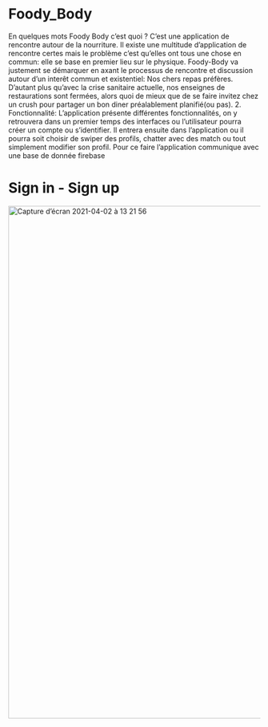 
# Foody_Body

En quelques mots Foody Body c’est quoi ?
C’est une application de rencontre autour de la nourriture.
Il existe une multitude d’application de rencontre certes mais le problème c’est qu’elles ont tous une chose en commun: elle se base en premier lieu sur le physique.
Foody-Body va justement se démarquer en axant le processus de rencontre et discussion autour d’un interêt commun et existentiel: Nos chers repas préfères.
D’autant plus qu’avec la crise sanitaire actuelle, nos enseignes de restaurations sont fermées, alors quoi de mieux que de se faire invitez chez un crush pour partager un bon diner préalablement planifié(ou pas).
2. Fonctionnalité:
L’application présente différentes fonctionnalités, on y retrouvera dans un premier temps des interfaces ou l’utilisateur pourra créer un compte ou s’identifier.
Il entrera ensuite dans l’application ou il pourra soit choisir de swiper des profils, chatter avec des match ou tout simplement modifier son profil. Pour ce faire l’application communique avec une base de donnée firebase

# Sign in - Sign up

<img width="1022" alt="Capture d’écran 2021-04-02 à 13 21 56" src="https://user-images.githubusercontent.com/59175268/113411627-8fc02f80-93b6-11eb-922c-b059d2e76acd.png">
